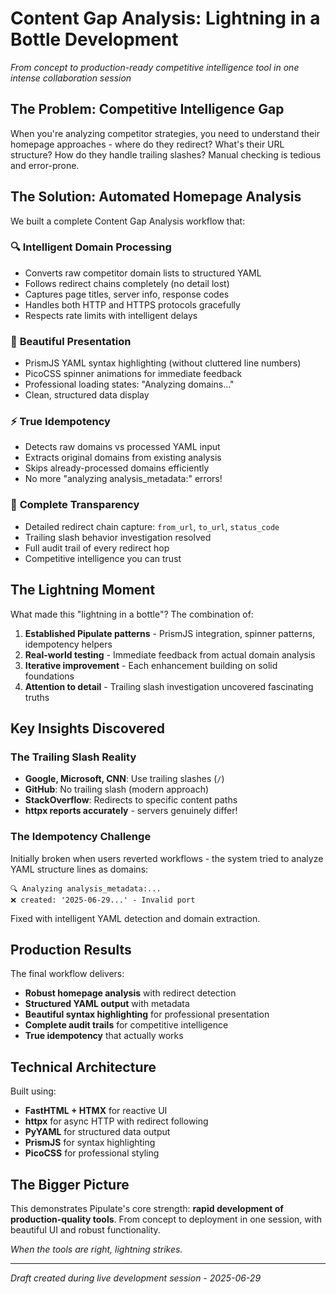 # Content Gap Analysis: Lightning in a Bottle Development

*From concept to production-ready competitive intelligence tool in one intense collaboration session*

## The Problem: Competitive Intelligence Gap

When you're analyzing competitor strategies, you need to understand their homepage approaches - where do they redirect? What's their URL structure? How do they handle trailing slashes? Manual checking is tedious and error-prone.

## The Solution: Automated Homepage Analysis

We built a complete Content Gap Analysis workflow that:

### 🔍 **Intelligent Domain Processing**
- Converts raw competitor domain lists to structured YAML
- Follows redirect chains completely (no detail lost)
- Captures page titles, server info, response codes
- Handles both HTTP and HTTPS protocols gracefully
- Respects rate limits with intelligent delays

### 🎨 **Beautiful Presentation**
- PrismJS YAML syntax highlighting (without cluttered line numbers)
- PicoCSS spinner animations for immediate feedback
- Professional loading states: "Analyzing domains..."
- Clean, structured data display

### ⚡ **True Idempotency**
- Detects raw domains vs processed YAML input
- Extracts original domains from existing analysis
- Skips already-processed domains efficiently
- No more "analyzing analysis_metadata:" errors!

### 🔧 **Complete Transparency**
- Detailed redirect chain capture: `from_url`, `to_url`, `status_code`
- Trailing slash behavior investigation resolved
- Full audit trail of every redirect hop
- Competitive intelligence you can trust

## The Lightning Moment

What made this "lightning in a bottle"? The combination of:

1. **Established Pipulate patterns** - PrismJS integration, spinner patterns, idempotency helpers
2. **Real-world testing** - Immediate feedback from actual domain analysis
3. **Iterative improvement** - Each enhancement building on solid foundations
4. **Attention to detail** - Trailing slash investigation uncovered fascinating truths

## Key Insights Discovered

### The Trailing Slash Reality
- **Google, Microsoft, CNN**: Use trailing slashes (`/`)
- **GitHub**: No trailing slash (modern approach)
- **StackOverflow**: Redirects to specific content paths
- **httpx reports accurately** - servers genuinely differ!

### The Idempotency Challenge
Initially broken when users reverted workflows - the system tried to analyze YAML structure lines as domains:
```
🔍 Analyzing analysis_metadata:...
❌ created: '2025-06-29...' - Invalid port
```

Fixed with intelligent YAML detection and domain extraction.

## Production Results

The final workflow delivers:
- **Robust homepage analysis** with redirect detection
- **Structured YAML output** with metadata
- **Beautiful syntax highlighting** for professional presentation  
- **Complete audit trails** for competitive intelligence
- **True idempotency** that actually works

## Technical Architecture

Built using:
- **FastHTML + HTMX** for reactive UI
- **httpx** for async HTTP with redirect following
- **PyYAML** for structured data output
- **PrismJS** for syntax highlighting
- **PicoCSS** for professional styling

## The Bigger Picture

This demonstrates Pipulate's core strength: **rapid development of production-quality tools**. From concept to deployment in one session, with beautiful UI and robust functionality.

*When the tools are right, lightning strikes.*

---

*Draft created during live development session - 2025-06-29* 